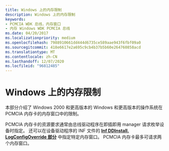 ```yaml
---
title: Windows 上的内存限制
description: Windows 上的内存限制
keywords:
- PCMCIA WDK 总线，内存窗口
- 内存 Windows WDK PCMCIA 总线
ms.date: 04/20/2017
ms.localizationpriority: medium
ms.openlocfilehash: 7988910661dd444d6735ce589aae943f6fbf09a0
ms.sourcegitcommit: 418e6617e2a695c9cb4b37b5b60e264760858acd
ms.translationtype: MT
ms.contentlocale: zh-CN
ms.lasthandoff: 12/07/2020
ms.locfileid: "96812485"
---
```

# <a name="restrictions-on-memory-windows"></a>Windows 上的内存限制





本部分介绍了 Windows 2000 和更高版本的 Windows 和更高版本的操作系统在 PCMCIA 内存卡的内存窗口中的限制。

PCMCIA 内存卡的资源要求通常由总线驱动程序在即插即用 manager 请求枚举设备时指定。 还可以在设备驱动程序的 INF 文件的 [**Inf DDInstall. LogConfigOverride 部分**](../install/inf-ddinstall-logconfigoverride-section.md) 中指定特定内存窗口。 PCMCIA 内存卡最多可请求两个内存窗口。

 

